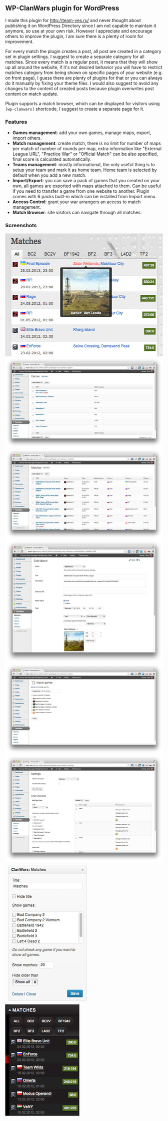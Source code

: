 ## WP-ClanWars plugin for WordPress

I made this plugin for http://team-yes.ru/ and never thought about publishing it on WordPress Directory since I am not capable to maintain it anymore, so use at your own risk. However I appreciate and encourage others to improve the plugin, I am sure there is a plenty of room for improvement.

For every match the plugin creates a post, all post are created in a category set in plugin settings. I suggest to create a separate category for all matches. Since every match is a regular post, it means that they will show up all around the website, if it's not desired behavior you will have to restrict matches category from being shown on specific pages of your website (e.g. on front page), I guess there are plenty of plugins for that or you can always do it manually by fixing your theme files. I would also suggest to avoid any changes to the content of created posts because plugin overwrites post content on match update.

Plugin supports a match browser, which can be displayed for visitors using `[wp-clanwars]` shortcode, I suggest to create a separate page for it.

### Features

* __Games management__: add your own games, manage maps, export, import others.
* __Match management__: create match, there is no limit for number of maps per match of number of rounds per map, extra information like "External League URL", "Practice War" or "Official Match" can be also specified, final score is calculated automatically.
* __Teams management__: mostly informational, the only useful thing is to setup your team and mark it as home team. Home team is selected by default when you add a new match.
* __Import/Export__: you can save a pack of games that you created on your own, all games are exported with maps attached to them. Can be useful if you need to transfer a game from one website to another. Plugin comes with 6 packs built-in which can be installed from Import menu.
* __Access Control__: grant your war arrangers an access to match management.
* __Match Browser__: site visitors can navigate through all matches.

### Screenshots

![Match browser](readme/matchbrowser.jpg)
![Games management](readme/games.jpg)
![Match management](readme/matches.jpg)
![Match editor](readme/match_editor.jpg)
![Import menu](readme/import.jpg)
![Settings](readme/settings.jpg)
![Sidebar widget settings](readme/widget_setup.jpg)
![Sidebar widget](readme/sidebar_widget.jpg)
